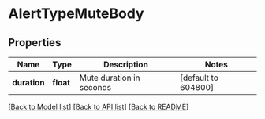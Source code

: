 # AlertTypeMuteBody

## Properties
Name | Type | Description | Notes
------------ | ------------- | ------------- | -------------
**duration** | **float** | Mute duration in seconds | [default to 604800]

[[Back to Model list]](../README.md#documentation-for-models) [[Back to API list]](../README.md#documentation-for-api-endpoints) [[Back to README]](../README.md)

